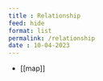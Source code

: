 ```yaml
---
title : Relationship
feed: hide
format: list
permalink: /relationship
date : 10-04-2023
---
```


-  [[map]]


